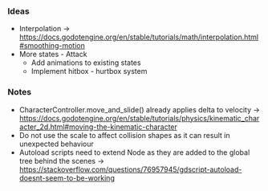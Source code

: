 ### Ideas
* Interpolation -> https://docs.godotengine.org/en/stable/tutorials/math/interpolation.html#smoothing-motion
* More states - Attack
  * Add animations to existing states
  * Implement hitbox - hurtbox system

### Notes
* CharacterController.move_and_slide() already applies delta to velocity -> https://docs.godotengine.org/en/stable/tutorials/physics/kinematic_character_2d.html#moving-the-kinematic-character
* Do not use the scale to affect collision shapes as it can result in unexpected behaviour
* Autoload scripts need to extend Node as they are added to the global tree behind the scenes -> https://stackoverflow.com/questions/76957945/gdscript-autoload-doesnt-seem-to-be-working
